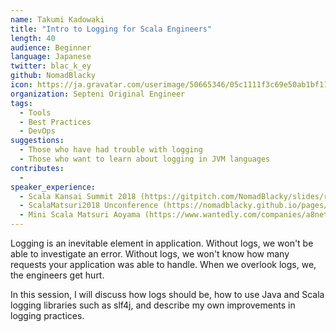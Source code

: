 ```yaml
---
name: Takumi Kadowaki
title: "Intro to Logging for Scala Engineers"
length: 40
audience: Beginner
language: Japanese
twitter: blac_k_ey
github: NomadBlacky
icon: https://ja.gravatar.com/userimage/50665346/05c1111f3c69e50ab1bf11e8637575a4.png?size=200
organization: Septeni Original Engineer
tags:
  - Tools
  - Best Practices
  - DevOps
suggestions:
  - Those who have had trouble with logging
  - Those who want to learn about logging in JVM languages
contributes:
  - 
speaker_experience:
  - Scala Kansai Summit 2018 (https://gitpitch.com/NomadBlacky/slides/readable-code-in-scala#/)
  - ScalaMatsuri2018 Unconference (https://nomadblacky.github.io/pages/2018-03-18-111619-scalamatsuri.md.html)
  - Mini Scala Matsuri Aoyama (https://www.wantedly.com/companies/a8net/post_articles/120109)
---
```

Logging is an inevitable element in application. Without logs, we won't be able to investigate an error. Without logs, we won't know how many requests your application was able to handle. When we overlook logs, we, the engineers get hurt.

In this session, I will discuss how logs should be, how to use Java and Scala logging libraries such as slf4j, and describe my own improvements in logging practices.
